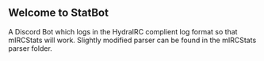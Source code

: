 ## Welcome to StatBot

A Discord Bot which logs in the HydraIRC complient log format so that mIRCStats will work. Slightly modified parser can be found in the mIRCStats parser folder.

